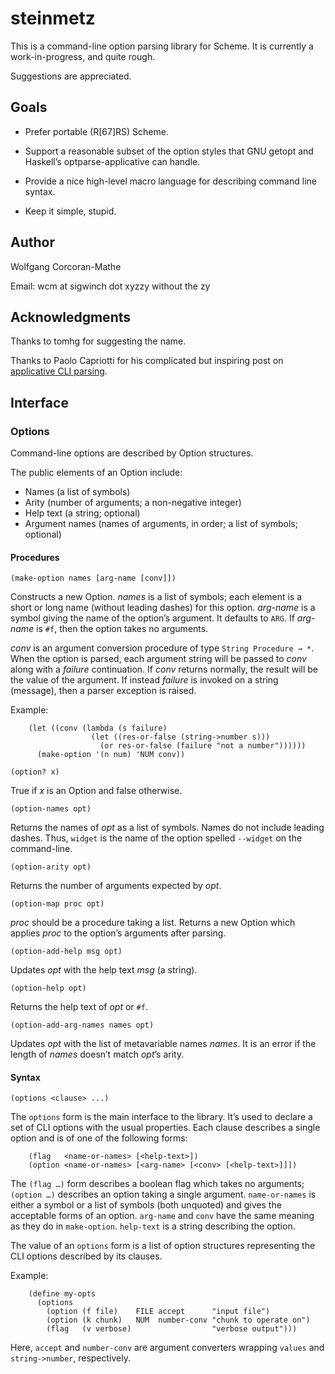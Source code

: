 # steinmetz

This is a command-line option parsing library for Scheme. It is
currently a work-in-progress, and quite rough.

Suggestions are appreciated.

## Goals

* Prefer portable (R[67]RS) Scheme.

* Support a reasonable subset of the option styles that GNU getopt
  and Haskell’s optparse-applicative can handle.

* Provide a nice high-level macro language for describing command
  line syntax.

* Keep it simple, stupid.

## Author

Wolfgang Corcoran-Mathe

Email: wcm at sigwinch dot xyzzy without the zy

## Acknowledgments

Thanks to tomhg for suggesting the name.

Thanks to Paolo Capriotti for his complicated but inspiring
post on [applicative CLI parsing][0].

## Interface

### Options

Command-line options are described by Option structures.

The public elements of an Option include:

* Names (a list of symbols)
* Arity (number of arguments; a non-negative integer)
* Help text (a string; optional)
* Argument names (names of arguments, in order; a list of symbols;
  optional)

#### Procedures

`(make-option names [arg-name [conv]])`

Constructs a new Option. *names* is a list of symbols; each element is
a short or long name (without leading dashes) for this option. *arg-name*
is a symbol giving the name of the option’s argument. It defaults to
`ARG`. If *arg-name* is `#f`, then the option takes no arguments.

*conv* is an argument conversion procedure of type `String Procedure → *`.
When the option is parsed, each argument string will be passed to *conv*
along with a *failure* continuation. If *conv* returns normally, the
result will be the value of the argument. If instead *failure* is invoked
on a string (message), then a parser exception is raised.

Example:
```
    (let ((conv (lambda (s failure)
                  (let ((res-or-false (string->number s)))
                    (or res-or-false (failure "not a number"))))))
      (make-option '(n num) 'NUM conv))
```

`(option? x)`

True if *x* is an Option and false otherwise.

`(option-names opt)`

Returns the names of *opt* as a list of symbols. Names do not include
leading dashes. Thus, `widget` is the name of the option spelled
`--widget` on the command-line.

`(option-arity opt)`

Returns the number of arguments expected by *opt*.

`(option-map proc opt)`

*proc* should be a procedure taking a list. Returns a new Option which
applies *proc* to the option’s arguments after parsing.

`(option-add-help msg opt)`

Updates *opt* with the help text *msg* (a string).

`(option-help opt)`

Returns the help text of *opt* or `#f`.

`(option-add-arg-names names opt)`

Updates *opt* with the list of metavariable names *names*. It is an
error if the length of *names* doesn’t match *opt*’s arity.

#### Syntax

`(options <clause> ...)`

The `options` form is the main interface to the library. It’s used to
declare a set of CLI options with the usual properties. Each clause
describes a single option and is of one of the following forms:

```
    (flag   <name-or-names> [<help-text>])
    (option <name-or-names> [<arg-name> [<conv> [<help-text>]]])
```

The `(flag …)` form describes a boolean flag which takes no arguments;
`(option …)` describes an option taking a single argument.
`name-or-names` is either a symbol or a list of symbols (both unquoted)
and gives the acceptable forms of an option. `arg-name` and `conv` have
the same meaning as they do in `make-option`. `help-text` is a string
describing the option.

The value of an `options` form is a list of option structures
representing the CLI options described by its clauses.

Example:
```
    (define my-opts
      (options
        (option (f file)    FILE accept      "input file")
        (option (k chunk)   NUM  number-conv "chunk to operate on")
        (flag   (v verbose)                  "verbose output")))
```

Here, `accept` and `number-conv` are argument converters wrapping
`values` and `string->number`, respectively.

[0]: https://www.paolocapriotti.com/blog/2012/04/27/applicative-option-parser/
